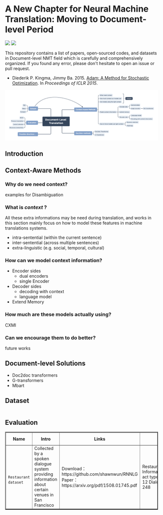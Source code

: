 # A New Chapter for Neural Machine Translation: Moving to Document-level Period

![](https://img.shields.io/badge/Status-building-brightgreen) ![](https://img.shields.io/badge/PRs-Welcome-red) 

This repository contains a list of papers, open-sourced codes, and datasets in Document-level NMT field which is carefully and comprehensively organized. If you found any error, please don't hesitate to open an issue or pull request.

* Diederik P. Kingma, Jimmy Ba. 2015. [Adam: A Method for Stochastic Optimization](https://arxiv.org/pdf/1412.6980). In *Proceedings of ICLR 2015*. 

![mind](dlt.png)

## Introduction

## Context-Aware Methods

### Why do we need context?

examples for Disambiguation

### What is _context_ ?

All these extra informations may be need during translation, and works in this section mainly focus on how to model these features in machine translations systems.

* intra-sentential (within the current sentence)
* inter-sentential (across multiple sentences)
* extra-linguistic (e.g. social, temporal, cultural)

### How can we model context information?

* Encoder sides
  * dual encoders
  * single Encoder
* Decoder sides
  * decoding with context
  * language model
* Extend Memory

### How much are these models actually using?

CXMI

### Can we encourage them to do better?

future works

## Document-level Solutions

* Doc2doc transformers
* G-transformers
* Mbart

## Dataset

<div style="overflow-x: auto; overflow-y: auto; height: auto; width:100%;">
<table style="width:100%" border="2">
<thead>
  <tr>
    <th>Name</th>
    <th>Intro</th>
    <th>Links</th>
    <th>Detail</th>
    <th>Size & Stats</th>
  </tr>
</thead>
<tbody >
<tr>
	<td><code> Restaurant dataset                         </td></code>
		<td> Collected by a spoken dialogue system providing information about certain venues in San Francisco </td>
		<td> Download： https://github.com/shawnwun/RNNLG   Paper： https://arxiv.org/pdf/1508.01745.pdf</td>
		<td> Restaurant Information;Dialogue act types: 8  Slots: 12 Dialogue acts: 248 </td>
		<td> Dialogues: around 1k  Utterances: around 5192   the ratio of training, validation, and testing set: 3:1:1     </td>
</tr>

## Evaluation